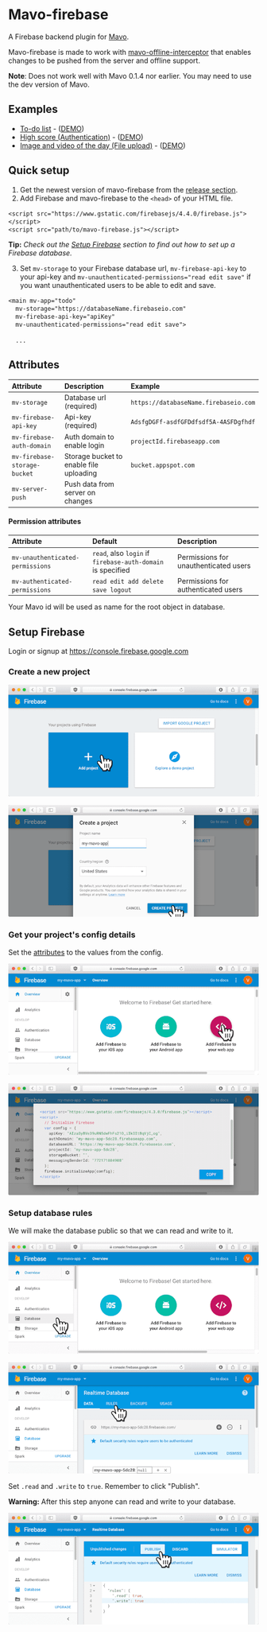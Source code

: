 # Mavo-firebase

A Firebase backend plugin for [Mavo](https://mavo.io).

Mavo-firebase is made to work with [mavo-offline-interceptor](https://github.com/valterkraemer/mavo-offline-interceptor) that enables changes to be pushed from the server and offline support.

**Note**: Does not work well with Mavo 0.1.4 nor earlier. You may need to use the dev version of Mavo.

## Examples

- [To-do list](https://github.com/valterkraemer/mavo-firebase/tree/master/examples/todo) - ([DEMO](https://valterkraemer.github.io/mavo-firebase/examples/todo/))
- [High score (Authentication)](https://github.com/valterkraemer/mavo-firebase/tree/master/examples/authentication) - ([DEMO](https://valterkraemer.github.io/mavo-firebase/examples/authentication/))
- [Image and video of the day (File upload)](https://github.com/valterkraemer/mavo-firebase/tree/master/examples/file-storage) - ([DEMO](https://valterkraemer.github.io/mavo-firebase/examples/file-storage/))

## Quick setup

1. Get the newest version of mavo-firebase from the [release section](https://github.com/valterkraemer/mavo-firebase/releases).
2. Add Firebase and mavo-firebase to the `<head>` of your HTML file.

```
<script src="https://www.gstatic.com/firebasejs/4.4.0/firebase.js"></script>
<script src="path/to/mavo-firebase.js"></script>
```

**Tip:** *Check out the [Setup Firebase](#setup-firebase) section to find out how to set up a Firebase database.*

3. Set `mv-storage` to your Firebase database url, `mv-firebase-api-key` to your api-key and `mv-unauthenticated-permissions="read edit save"` if you want unauthenticated users to be able to edit and save.

```
<main mv-app="todo"
  mv-storage="https://databaseName.firebaseio.com"
  mv-firebase-api-key="apiKey"
  mv-unauthenticated-permissions="read edit save">

  ...
```

## Attributes

| Attribute                        | Description                             | Example                               |
|:---------------------------------|:--------------------------------------- |:------------------------------------- |
| `mv-storage`                     | Database url (required)                 | `https://databaseName.firebaseio.com` |
| `mv-firebase-api-key`            | Api-key (required)                      | `AdsfgDGFf-asdfGFDdfsdf5A-4ASFDgfhdf` |
| `mv-firebase-auth-domain`        | Auth domain to enable login             | `projectId.firebaseapp.com`           |
| `mv-firebase-storage-bucket`     | Storage bucket to enable file uploading | `bucket.appspot.com`                  |
| `mv-server-push`                 | Push data from server on changes        |                                       |

#### Permission attributes

| Attribute                        | Default                                                     | Description                           |
|:-------------------------------- |:----------------------------------------------------------- |:------------------------------------- |
| `mv-unauthenticated-permissions` | `read`, also `login` if `firebase-auth-domain` is specified | Permissions for unauthenticated users |
| `mv-authenticated-permissions`   | `read edit add delete save logout`                          | Permissions for authenticated users   |

Your Mavo id will be used as name for the root object in database.

## Setup Firebase

Login or signup at https://console.firebase.google.com

### Create a new project

![1-add-project](assets/images/1-add-project.png "Add project")

![2-create-project](assets/images/2-create-project.png "Create project")

### Get your project's config details

Set the [attributes](#attributes) to the values from the config.

![3-add-firebase-to-your-web-app](assets/images/3-add-firebase-to-your-web-app.png "Add firebase to your web app")

![4-view-config](assets/images/4-view-config.png "View config")

### Setup database rules

We will make the database public so that we can read and write to it.

![5-go-to-database](assets/images/5-go-to-database.png "Go to database")

![6-go-to-rules](assets/images/6-go-to-rules.png "Go to rules")

Set `.read` and `.write` to `true`. Remember to click "Publish".

**Warning:** After this step anyone can read and write to your database.

![7-edit-rules](assets/images/7-edit-rules.png "Edit rules")
